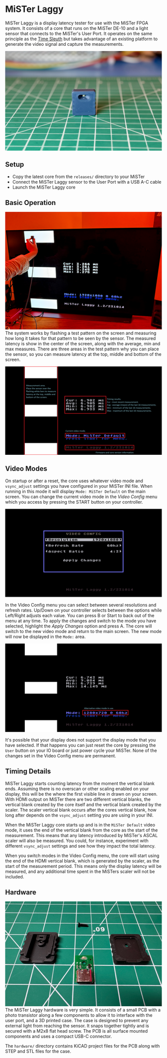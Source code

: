 # MiSTer Laggy

MiSTer Laggy is a display latency tester for use with the MiSTer FPGA system. It consists of a core that runs on the MiSTer DE-10 and a light sensor that connects to the MiSTer's User Port. It operates on the same principle as the [Time Sleuth](https://github.com/chriz2600/time-sleuth) but takes advantage of an existing platform to generate the video signal and capture the measurements.

![Sensor](assets/sensor.jpg)

## Setup
* Copy the latest core from the `releases/` directory to your MiSTer
* Connect the MiSTer Laggy sensor to the User Port with a USB A-C cable
* Launch the MiSTer Laggy core

## Basic Operation
![In Use](assets/in_use.png)
The system works by flashing a test pattern on the screen and measuring how long it takes for that pattern to be seen by the sensor. The measured latency is show in the center of the screen, along with the average, min and max measures. There are three areas in the test pattern why you can place the sensor, so you can measure latency at the top, middle and bottom of the screen.

![Annotated Main Screen](assets/main_screen_annotated.png)


## Video Modes
On startup or after a reset, the core uses whatever video mode and `vsync_adjust` settings you have configured in your MiSTer INI file. When running in this mode it will display `Mode: MiSTer Default` on the main screen. You can change the current video mode in the _Video Config_ menu which you access by pressing the START button on your controller.

![Video Config Menu](assets/video_config_menu.png)

In the Video Config menu you can select between several resolutions and refresh rates. Up/Down on your controller selects between the options while Left/Right adjusts each value. You can press B or Start to back out of the menu at any time. To apply the changes and switch to the mode you have selected, highlight the _Apply Changes_ option and press A. The core will switch to the new video mode and return to the main screen. The new mode will now be displayed in the `Mode:` area.

![Alternative Mode](assets/video_mode.png)

It's possible that your display does not support the display mode that you have selected. If that happens you can just reset the core by pressing the `User` button on your IO board or just power cycle your MiSTer. None of the changes set in the Video Config menu are permanent.

## Timing Details
MiSTer Laggy starts counting latency from the moment the vertical blank ends. Assuming there is no overscan or other scaling enabled on your display, this will be the where the first visible line in drawn on your screen. With HDMI output on MiSTer there are two different vertical blanks, the vertical blank created by the core itself and the vertical blank created by the scaler. The scaler vertical blank occurs after the cores vertical blank, how long after depends on the `vsync_adjust` setting you are using in your INI.

When the MiSTer Laggy core starts up and is in the `MiSTer Default` video mode, it uses the end of the vertical blank from the core as the start of the measurement. This means that any latency introduced by MiSTer's ASCAL scaler will also be measured. You could, for instance, experiment with different `vsync_adjust` settings and see how they impact the total latency.

When you switch modes in the Video Config menu, the core will start using the end of the HDMI vertical blank, which is generated by the scaler, as the start of the measurement period. This means only the display latency will be measured, and any additional time spent in the MiSTers scaler will not be included. 

## Hardware
![Hardware](assets/hardware.jpg)
The MiSTer Laggy hardware is very simple. It consists of a small PCB with a photo transistor along a few components to allow it to interface with the user port, and a 3D printed case. The case is designed to prevent any external light from reaching the sensor. It snaps together tightly and is secured with a M2x8 flat head screw. The PCB is all surface mounted components and uses a compact USB-C connector.

The `hardware/` directory contains KiCAD project files for the PCB along with STEP and STL files for the case.
